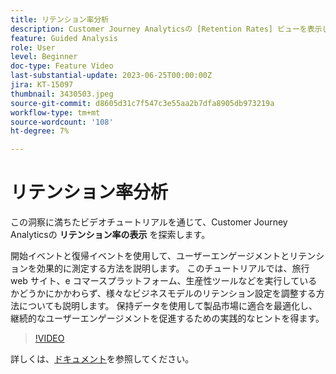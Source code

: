```yaml
---
title: リテンション率分析
description: Customer Journey Analyticsの [Retention Rates] ビューを表示します。 開始イベントと復帰イベントを使用して、ユーザーエンゲージメントとリテンションを効果的に測定する方法を説明します。
feature: Guided Analysis
role: User
level: Beginner
doc-type: Feature Video
last-substantial-update: 2023-06-25T00:00:00Z
jira: KT-15097
thumbnail: 3430503.jpeg
source-git-commit: d8605d31c7f547c3e55aa2b7dfa8905db973219a
workflow-type: tm+mt
source-wordcount: '108'
ht-degree: 7%

---
```


# リテンション率分析

この洞察に満ちたビデオチュートリアルを通じて、Customer Journey Analyticsの **リテンション率の表示** を探索します。

開始イベントと復帰イベントを使用して、ユーザーエンゲージメントとリテンションを効果的に測定する方法を説明します。 このチュートリアルでは、旅行 web サイト、e コマースプラットフォーム、生産性ツールなどを実行しているかどうかにかかわらず、様々なビジネスモデルのリテンション設定を調整する方法についても説明します。 保持データを使用して製品市場に適合を最適化し、継続的なユーザーエンゲージメントを促進するための実践的なヒントを得ます。

>[!VIDEO](https://video.tv.adobe.com/v/3430503/?learn=on)

詳しくは、[ドキュメント](https://experienceleague.adobe.com/ja/docs/analytics-platform/using/guided-analysis/retention/retention-rates)を参照してください。

